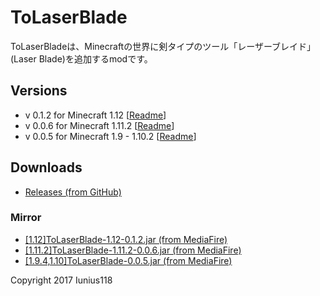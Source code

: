 # ToLaserBlade
ToLaserBladeは、Minecraftの世界に剣タイプのツール「レーザーブレイド」(Laser Blade)を追加するmodです。

## Versions
- v 0.1.2 for Minecraft 1.12 [[Readme](https://github.com/Iunius118/ToLaserBlade/blob/1.12_0.1.2/src/main/resources/README_ToLaserBlade.txt)]
- v 0.0.6 for Minecraft 1.11.2 [[Readme](https://github.com/Iunius118/ToLaserBlade/blob/1.11.2_0.0.6/src/main/resources/README_ToLaserBlade.txt)]
- v 0.0.5 for Minecraft 1.9 - 1.10.2 [[Readme](https://github.com/Iunius118/ToLaserBlade/blob/0.0.5/src/main/resources/README_ToLaserBlade.txt)]
  
## Downloads
- [Releases (from GitHub)](https://github.com/Iunius118/ToLaserBlade/releases)

### Mirror
- [[1.12]ToLaserBlade-1.12-0.1.2.jar (from MediaFire)](http://www.mediafire.com/file/cre8h4rqq25d5gq)
- [[1.11.2]ToLaserBlade-1.11.2-0.0.6.jar (from MediaFire)](http://www.mediafire.com/file/tkr0dtqmoht9d22)
- [[1.9.4,1.10]ToLaserBlade-0.0.5.jar (from MediaFire)](http://www.mediafire.com/download/nchz850xncu2awt)

Copyright 2017 Iunius118
